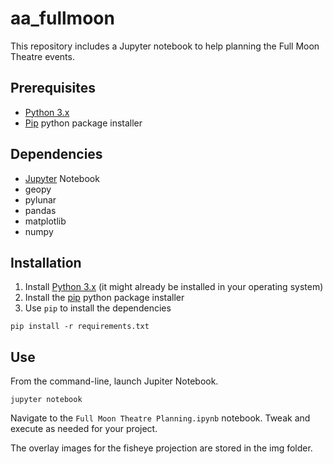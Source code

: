 # aa_fullmoon

This repository includes a Jupyter notebook to help planning the Full Moon Theatre events.

## Prerequisites

* [Python 3.x](https://www.python.org/)
* [Pip](https://pypi.org/project/pip/) python package installer

## Dependencies

* [Jupyter](https://jupyter.org/) Notebook
* geopy
* pylunar
* pandas
* matplotlib
* numpy

## Installation

1. Install [Python 3.x](https://www.python.org/) (it might already be installed in your operating system)
2. Install the [pip](https://pypi.org/project/pip/) python package installer
3. Use `pip` to install the dependencies

```
pip install -r requirements.txt
```

## Use

From the command-line, launch Jupiter Notebook.

```
jupyter notebook
```

Navigate to the `Full Moon Theatre Planning.ipynb` notebook. Tweak and execute as needed for your project.

The overlay images for the fisheye projection are stored in the img folder.

